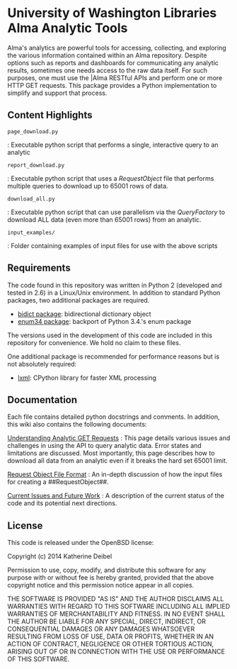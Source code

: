 # University of Washington Libraries Alma Analytic Tools #
Alma's analytics are powerful tools for accessing, collecting, and exploring the various information contained within an Alma repository. Despite options such as reports and dashboards for communicating any analytic results, sometimes one needs access to the raw data itself. For such purposes, one must use the |Alma RESTful APIs and perform one or more HTTP GET requests. This package provides a Python implementation to simplify and support that process.

## Content Highlights ##

`page_download.py`  

: Executable python script that performs a single, interactive query to an analytic

`report_download.py`  

: Executable python script that uses a *RequestObject* file that performs multiple queries to download up to 65001 rows of data.

`download_all.py`  

: Executable python script that can use parallelism via the *QueryFactory* to download ALL data (even more than 65001 rows) from an analytic.

`input_examples/`  

: Folder containing examples of input files for use with the above scripts

## Requirements ##

The code found in this repository was written in Python 2 (developed and tested in 2.6) in a Linux/Unix environment. In addition to standard Python packages, two additional packages are required.

* [bidict package](https://pypi.python.org/pypi/bidict/0.3.1): bidirectional dictionary object
* [enum34 package](https://pypi.python.org/pypi/enum34/1.0): backport of Python 3.4.'s enum package

The versions used in the development of this code are included in this repository for convenience. We hold no claim to these files.

One additional package is recommended for performance reasons but is not absolutely required:

* [lxml](http://lxml.de/): CPython library for faster XML processing

## Documentation ##
Each file contains detailed python docstrings and comments. In addition, this wiki also contains the following documents:

[Understanding Analytic GET Requests](https://bitbucket.org/uwlib/uwlib-alma-analytic-tools/wiki/Understanding_Analytic_GET_Requests)
: This page details various issues and challenges in using the API to query analytic data. Error states and limitations are discussed. Most importantly, this page describes how to download all data from an analytic even if it breaks the hard set 65001 limit.

[Request Object File Format](https://bitbucket.org/uwlib/uwlib-alma-analytic-tools/wiki/Request_Object_File_Format)
: An in-depth discussion of how the input files for creating a ##RequestObject##.

[Current Issues and Future Work](https://bitbucket.org/uwlib/uwlib-alma-analytic-tools/wiki/Current_Issues_and_Future_Work)
: A description of the current status of the code and its potential next directions.

## License ##
This code is released under the OpenBSD license: 

Copyright (c) 2014 Katherine Deibel

Permission to use, copy, modify, and distribute this software for any
purpose with or without fee is hereby granted, provided that the above
copyright notice and this permission notice appear in all copies.

THE SOFTWARE IS PROVIDED "AS IS" AND THE AUTHOR DISCLAIMS ALL WARRANTIES
WITH REGARD TO THIS SOFTWARE INCLUDING ALL IMPLIED WARRANTIES OF
MERCHANTABILITY AND FITNESS. IN NO EVENT SHALL THE AUTHOR BE LIABLE FOR
ANY SPECIAL, DIRECT, INDIRECT, OR CONSEQUENTIAL DAMAGES OR ANY DAMAGES
WHATSOEVER RESULTING FROM LOSS OF USE, DATA OR PROFITS, WHETHER IN AN
ACTION OF CONTRACT, NEGLIGENCE OR OTHER TORTIOUS ACTION, ARISING OUT OF
OR IN CONNECTION WITH THE USE OR PERFORMANCE OF THIS SOFTWARE.
